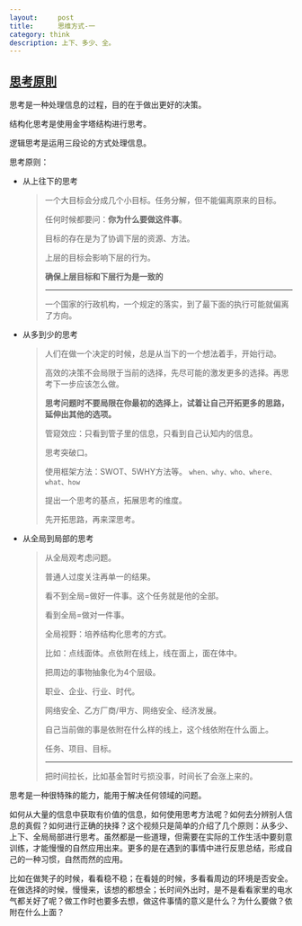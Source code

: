 ```yaml
---
layout:     post
title:      思维方式-一
category: think
description: 上下、多少、全。
---
```



## [思考原則](https://www.youtube.com/watch?v=y4ZaGgift8A&ab_channel=%E6%80%9D%E8%80%83%E8%80%85%E7%9A%84%E9%87%91%E6%89%8B%E6%8C%87)

思考是一种处理信息的过程，目的在于做出更好的决策。

结构化思考是使用金字塔结构进行思考。

逻辑思考是运用三段论的方式处理信息。

思考原则：

- 从上往下的思考

  > 一个大目标会分成几个小目标。任务分解，但不能偏离原来的目标。
  >
  > 任何时候都要问：**你为什么要做这件事**。
  >
  > 目标的存在是为了协调下层的资源、方法。
  >
  > 上层的目标会影响下层的行为。
  >
  > **确保上层目标和下层行为是一致的**
  >
  > ---
  >
  > 一个国家的行政机构，一个规定的落实，到了最下面的执行可能就偏离了方向。

- 从多到少的思考

  > 人们在做一个决定的时候，总是从当下的一个想法着手，开始行动。
  >
  > 高效的决策不会局限于当前的选择，先尽可能的激发更多的选择。再思考下一步应该怎么做。
  >
  > **思考问题时不要局限在你最初的选择上，试着让自己开拓更多的思路，延伸出其他的选项。**
  >
  > 管窥效应：只看到管子里的信息，只看到自己认知内的信息。
  >
  > 思考突破口。
  >
  > 使用框架方法：SWOT、5WHY方法等。 `when、why、who、where、what、how`
  >
  > 提出一个思考的基点，拓展思考的维度。
  >
  > 先开拓思路，再来深思考。

- 从全局到局部的思考

  > 从全局观考虑问题。
  >
  > 普通人过度关注再单一的结果。
  >
  > 看不到全局=做好一件事。这个任务就是他的全部。
  >
  > 看到全局=做对一件事。
  >
  > 全局视野：培养结构化思考的方式。
  >
  > 比如：点线面体。点依附在线上，线在面上，面在体中。
  >
  > 把周边的事物抽象化为4个层级。
  >
  > 职业、企业、行业、时代。
  >
  > 网络安全、乙方厂商/甲方、网络安全、经济发展。
  >
  > 自己当前做的事是依附在什么样的线上，这个线依附在什么面上。
  >
  > 任务、项目、目标。
  >
  > ---
  >
  > 把时间拉长，比如基金暂时亏损没事，时间长了会涨上来的。

思考是一种很特殊的能力，能用于解决任何领域的问题。

如何从大量的信息中获取有价值的信息，如何使用思考方法呢？如何去分辨别人信息的真假？如何进行正确的抉择？这个视频只是简单的介绍了几个原则：从多少、上下、全局局部进行思考。虽然都是一些道理，但需要在实际的工作生活中要刻意训练，才能慢慢的自然应用出来。更多的是在遇到的事情中进行反思总结，形成自己的一种习惯，自然而然的应用。

比如在做凳子的时候，看看稳不稳；在看娃的时候，多看看周边的环境是否安全。在做选择的时候，慢慢来，该想的都想全；长时间外出时，是不是看看家里的电水气都关好了呢？做工作时也要多去想，做这件事情的意义是什么？为什么要做？依附在什么上面？

